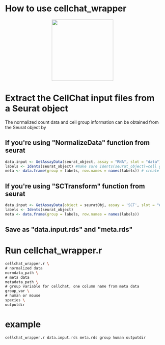 # How to use cellchat_wrapper<br /> 
<p align="center">
  <img width="200"  src="https://github.com/sqjin/CellChat/blob/master/CellChat_Logo.png">
</p>


# Extract the CellChat input files from a Seurat object
The normalized count data and cell group information can be obtained from the Seurat object by

## If you're using "NormalizeData" function from seurat
```R
data.input <- GetAssayData(seurat_object, assay = "RNA", slot = "data") # normalized data matrix
labels <- Idents(seurat_object) #make sure Idents(seurat_object)=cell group information
meta <- data.frame(group = labels, row.names = names(labels)) # create a dataframe of the cell labels
```
## If you're using "SCTransform" function from seurat
```R
data.input <- GetAssayData(object = seuratObj, assay = 'SCT', slot = "data")
labels <- Idents(seurat_object)
meta <- data.frame(group = labels, row.names = names(labels))
```
## Save as "data.input.rds" and "meta.rds"

# Run cellchat_wrapper.r
```Bash
cellchat_wrapper.r \
# normalized data 
normdata_path \
# meta data 
metadata_path \
# group variable for cellchat, one column name from meta data 
group_var \
# human or mouse
species \
outputdir 
```
# example
```
cellchat_wrapper.r data.input.rds meta.rds group human outputdir
```
